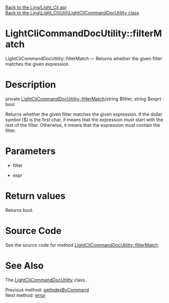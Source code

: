 [Back to the Ling/Light_Cli api](https://github.com/lingtalfi/Light_Cli/blob/master/doc/api/Ling/Light_Cli.md)<br>
[Back to the Ling\Light_Cli\Util\LightCliCommandDocUtility class](https://github.com/lingtalfi/Light_Cli/blob/master/doc/api/Ling/Light_Cli/Util/LightCliCommandDocUtility.md)


LightCliCommandDocUtility::filterMatch
================



LightCliCommandDocUtility::filterMatch — Returns whether the given filter matches the given expression.




Description
================


private [LightCliCommandDocUtility::filterMatch](https://github.com/lingtalfi/Light_Cli/blob/master/doc/api/Ling/Light_Cli/Util/LightCliCommandDocUtility/filterMatch.md)(string $filter, string $expr) : bool




Returns whether the given filter matches the given expression.
If the dollar symbol ($) is the first char, it means that the expression must start with the rest of the filter.
Otherwise, it means that the expression must contain the filter.




Parameters
================


- filter

    

- expr

    


Return values
================

Returns bool.








Source Code
===========
See the source code for method [LightCliCommandDocUtility::filterMatch](https://github.com/lingtalfi/Light_Cli/blob/master/Util/LightCliCommandDocUtility.php#L405-L413)


See Also
================

The [LightCliCommandDocUtility](https://github.com/lingtalfi/Light_Cli/blob/master/doc/api/Ling/Light_Cli/Util/LightCliCommandDocUtility.md) class.

Previous method: [getIndexByCommand](https://github.com/lingtalfi/Light_Cli/blob/master/doc/api/Ling/Light_Cli/Util/LightCliCommandDocUtility/getIndexByCommand.md)<br>Next method: [error](https://github.com/lingtalfi/Light_Cli/blob/master/doc/api/Ling/Light_Cli/Util/LightCliCommandDocUtility/error.md)<br>

